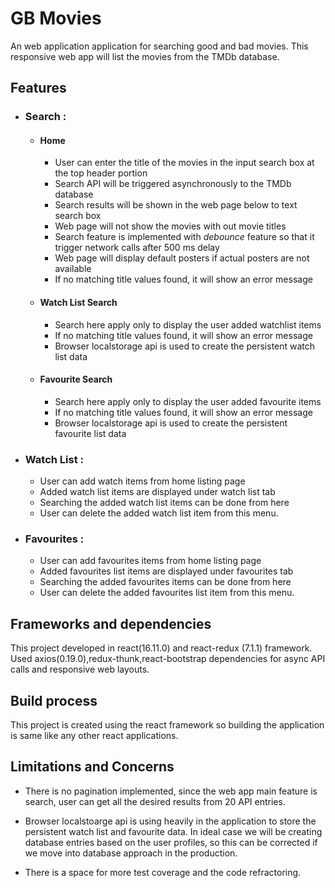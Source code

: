 # GB Movies
An web application application for searching good and bad movies. This responsive web app will list the movies from the TMDb database. 

## Features

* ### Search :

    * #### Home
        * User can enter the title of the movies in the input search box at the top header portion
        * Search API will be triggered asynchronously to the TMDb database
        * Search results will be shown in the web page below to text search box
        * Web page will not show the movies with out movie titles
        * Search feature is implemented with _debounce_ feature so that it trigger network calls after 500 ms delay
        * Web page will display default posters if actual posters are not available
        * If no matching title values found, it will show an error message

    * #### Watch List Search
        * Search here apply only to display the user added watchlist items
        * If no matching title values found, it will show an error message
        * Browser localstorage api is used to create the persistent watch list data

    * #### Favourite Search
        * Search here apply only to display the user added favourite items
        * If no matching title values found, it will show an error message
        * Browser localstorage api is used to create the persistent favourite list data

* ### Watch List :
    * User can add watch items from home listing page
    * Added watch list items are displayed under watch list tab 
    * Searching the added watch list items can be done from here
    * User can delete the added watch list item from this menu. 

* ### Favourites :
    * User can add favourites items from home listing page
    * Added favourites list items are displayed under favourites tab 
    * Searching the added favourites items can be done from here
    * User can delete the added favourites list item from this menu. 

## Frameworks and dependencies

This project developed in react(16.11.0) and react-redux (7.1.1) framework. Used axios(0.19.0),redux-thunk,react-bootstrap dependencies for async API calls and responsive web layouts.

## Build process

This project is created using the react framework so building the application is same like any other react applications.

## Limitations and Concerns

* There is no pagination implemented, since the web app main feature is search, user can get all the desired results from 20 API entries. 

* Browser localstoarge api is using heavily in the application to store the persistent watch list and favourite data. In ideal case we will be creating database entries based on the user profiles, so this can be corrected if we move into database approach in the production. 

* There is a space for more test coverage and the code refractoring. 





